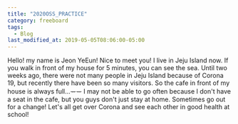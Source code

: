 ```yaml
---
title: "2020OSS_PRACTICE"
category: freeboard
tags:
  - Blog
last_modified_at: 2019-05-05T08:06:00-05:00
---
```


Hello! my name is Jeon YeEun!
Nice to meet you! 
I live in Jeju Island now.
If you walk in front of my house for 5 minutes, you can see the sea.
Until two weeks ago, there were not many people in Jeju Island because of Corona 19, but recently there have been so many visitors. 
So the cafe in front of my house is always full...ᅲᅲ 
I may not be able to go often because I don't have a seat in the cafe, but you guys don't just stay at home.
Sometimes go out for a change! 
Let's all get over Corona and see each other in good health at school!
